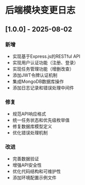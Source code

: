 # 后端模块变更日志

## [1.0.0] - 2025-08-02

### 新增
- 实现基于Express.js的RESTful API
- 实现用户认证功能（注册、登录）
- 实现任务管理功能（增删改查）
- 添加JWT令牌认证机制
- 集成MongoDB数据库操作
- 添加日志记录和错误处理中间件

### 修复
- 规范API响应格式
- 统一任务状态和优先级枚举值
- 修复数据库模型定义
- 优化错误处理机制

### 改进
- 完善数据验证
- 增强API安全性
- 优化代码结构和可维护性
- 添加环境配置示例文件